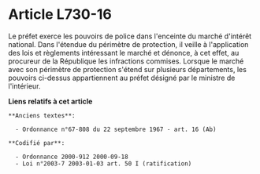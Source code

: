 # Article L730-16

Le préfet exerce les pouvoirs de police dans l'enceinte du marché d'intérêt national. Dans l'étendue du périmètre de
protection, il veille à l'application des lois et règlements intéressant le marché et dénonce, à cet effet, au procureur de
la République les infractions commises. Lorsque le marché avec son périmètre de protection s'étend sur plusieurs
départements, les pouvoirs ci-dessus appartiennent au préfet désigné par le ministre de l'intérieur.

**Liens relatifs à cet article**

	**Anciens textes**:

	  - Ordonnance n°67-808 du 22 septembre 1967 - art. 16 (Ab)

	**Codifié par**:

	  - Ordonnance 2000-912 2000-09-18
	  - Loi n°2003-7 2003-01-03 art. 50 I (ratification)
